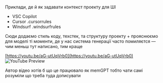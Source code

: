 <!--
date: 2025-02-02T23:23:04.473Z
-->

Приклади, де й як задавати контекст проекту для ШІ
- VSC Copilot
- Cursor .cursorrules
- Windsurf .windsurfrules

Сюди додаємо стиль коду, техстек, та структуру проекту + прояснюємо для моделі ті моменти, де у нас система генерації часто помиляєтся — чим меньш тут написано, тим краще


[https://youtu.be/aG-utUqVrb0](https://youtu.be/aG-utUqVrb0)
![YouTube Preview](https://img.youtube.com/vi/aG-utUqVrb0/mqdefault.jpg)


Автор відео хотів б що це працювало як memGPT тобто чати самі розуміли що треба туда дописувати